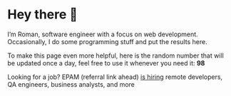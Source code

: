 # Hey there 👋

I’m Roman, software engineer with a focus on web development. Occasionally, I do
some programming stuff and put the results here.

To make this page even more helpful, here is the random number that will be
updated once a day, feel free to use it whenever you need it: **98**

Looking for a job? EPAM (referral link ahead) [is hiring](https://epa.ms/RomanGusev) remote developers,
QA engineers, business analysts, and more
